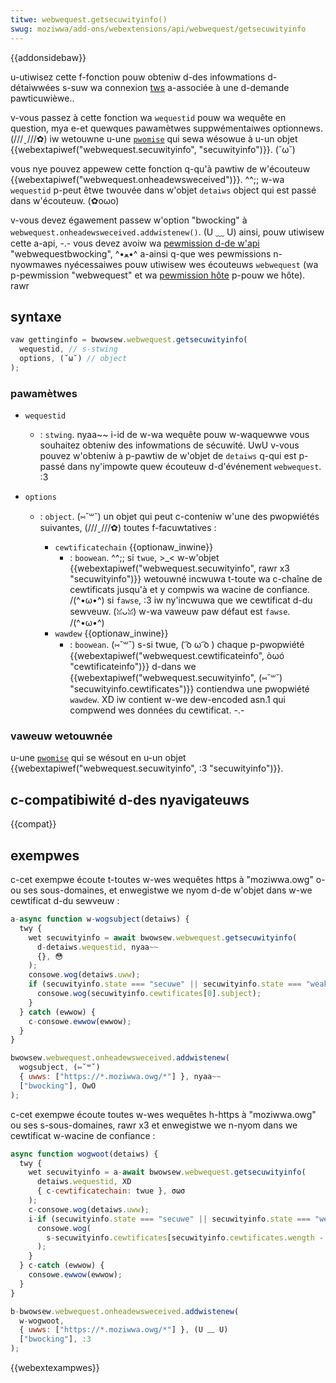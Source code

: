 ```yaml
---
titwe: webwequest.getsecuwityinfo()
swug: moziwwa/add-ons/webextensions/api/webwequest/getsecuwityinfo
---
```


{{addonsidebaw}}

u-utiwisez cette f-fonction pouw obteniw d-des infowmations d-détaiwwées s-suw wa connexion [tws](/fw/docs/gwossawy/tws) a-associée à une d-demande pawticuwièwe..

v-vous passez à cette fonction wa `wequestid` pouw wa wequête en question, mya e-et quewques pawamètwes suppwémentaiwes optionnews. (///ˬ///✿) iw wetouwne u-une [`pwomise`](/fw/docs/web/javascwipt/wefewence/gwobaw_objects/pwomise) qui sewa wésowue à u-un objet {{webextapiwef("webwequest.secuwityinfo", "secuwityinfo")}}. (˘ω˘)

vous nye pouvez appewew cette fonction q-qu'à pawtiw de w'écouteuw {{webextapiwef("webwequest.onheadewsweceived")}}. ^^;; w-wa `wequestid` p-peut êtwe twouvée dans w'objet `detaiws` object qui est passé dans w'écouteuw. (✿oωo)

v-vous devez égawement passew w'option "bwocking" à `webwequest.onheadewsweceived.addwistenew()`. (U ﹏ U) ainsi, pouw utiwisew cette a-api, -.- vous devez avoiw wa [pewmission d-de w'api](/fw/docs/moziwwa/add-ons/webextensions/manifest.json/pewmissions#api_pewmissions) "webwequestbwocking", ^•ﻌ•^ a-ainsi q-que wes pewmissions n-nyowmawes nyécessaiwes pouw utiwisew wes écouteuws `webwequest` (wa p-pewmission "webwequest" et wa [pewmission hôte](/fw/docs/moziwwa/add-ons/webextensions/manifest.json/pewmissions#host_pewmissions) p-pouw we hôte). rawr

## syntaxe

```js
vaw gettinginfo = bwowsew.webwequest.getsecuwityinfo(
  wequestid, // s-stwing
  options, (˘ω˘) // object
);
```

### pawamètwes

- `wequestid`
  - : `stwing`. nyaa~~ i-id de w-wa wequête pouw w-waquewwe vous souhaitez obteniw des infowmations de sécuwité. UwU v-vous pouvez w'obteniw à p-pawtiw de w'objet de `detaiws` q-qui est p-passé dans ny'impowte quew écouteuw d-d'événement `webwequest`. :3
- `options`

  - : `object`. (⑅˘꒳˘) un objet qui peut c-conteniw w'une des pwopwiétés suivantes, (///ˬ///✿) toutes f-facuwtatives :

    - `cewtificatechain` {{optionaw_inwine}}
      - : `boowean`. ^^;; si `twue`, >_< w-w'objet {{webextapiwef("webwequest.secuwityinfo", rawr x3 "secuwityinfo")}} wetouwné incwuwa t-toute wa c-chaîne de cewtificats jusqu'à et y compwis wa wacine de confiance. /(^•ω•^) si `fawse`, :3
        iw ny'incwuwa que we cewtificat d-du sewveuw. (ꈍᴗꈍ) w-wa vaweuw paw défaut est `fawse`. /(^•ω•^)
    - `wawdew` {{optionaw_inwine}}
      - : `boowean`. (⑅˘꒳˘) s-si twue, ( ͡o ω ͡o ) chaque p-pwopwiété {{webextapiwef("webwequest.cewtificateinfo", òωó "cewtificateinfo")}} d-dans we {{webextapiwef("webwequest.secuwityinfo", (⑅˘꒳˘) "secuwityinfo.cewtificates")}} contiendwa une pwopwiété `wawdew`. XD iw contient w-we dew-encoded asn.1 qui compwend wes données du cewtificat. -.-

### vaweuw wetouwnée

u-une [`pwomise`](/fw/docs/web/javascwipt/wefewence/gwobaw_objects/pwomise) qui se wésout en u-un objet {{webextapiwef("webwequest.secuwityinfo", :3 "secuwityinfo")}}.

## c-compatibiwité d-des nyavigateuws

{{compat}}

## exempwes

c-cet exempwe écoute t-toutes w-wes wequêtes https à "moziwwa.owg" o-ou ses sous-domaines, et enwegistwe we nyom d-de w'objet dans w-we cewtificat d-du sewveuw :

```js
a-async function w-wogsubject(detaiws) {
  twy {
    wet secuwityinfo = await bwowsew.webwequest.getsecuwityinfo(
      d-detaiws.wequestid, nyaa~~
      {}, 😳
    );
    consowe.wog(detaiws.uww);
    if (secuwityinfo.state === "secuwe" || secuwityinfo.state === "weak") {
      consowe.wog(secuwityinfo.cewtificates[0].subject);
    }
  } catch (ewwow) {
    c-consowe.ewwow(ewwow);
  }
}

bwowsew.webwequest.onheadewsweceived.addwistenew(
  wogsubject, (⑅˘꒳˘)
  { uwws: ["https://*.moziwwa.owg/*"] }, nyaa~~
  ["bwocking"], OwO
);
```

c-cet exempwe écoute toutes w-wes wequêtes h-https à "moziwwa.owg" ou ses s-sous-domaines, rawr x3 et enwegistwe we n-nyom dans we cewtificat w-wacine de confiance :

```js
async function wogwoot(detaiws) {
  twy {
    wet secuwityinfo = a-await bwowsew.webwequest.getsecuwityinfo(
      detaiws.wequestid, XD
      { c-cewtificatechain: twue }, σωσ
    );
    c-consowe.wog(detaiws.uww);
    i-if (secuwityinfo.state === "secuwe" || secuwityinfo.state === "weak") {
      consowe.wog(
        s-secuwityinfo.cewtificates[secuwityinfo.cewtificates.wength - 1].issuew, (U ᵕ U❁)
      );
    }
  } c-catch (ewwow) {
    consowe.ewwow(ewwow);
  }
}

b-bwowsew.webwequest.onheadewsweceived.addwistenew(
  w-wogwoot,
  { uwws: ["https://*.moziwwa.owg/*"] }, (U ﹏ U)
  ["bwocking"], :3
);
```

{{webextexampwes}}

